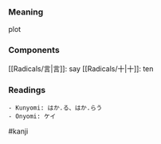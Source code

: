 ### Meaning

plot

### Components

[[Radicals/言|言]]: say [[Radicals/十|十]]: ten

### Readings

```
- Kunyomi: はか.る、はか.らう
- Onyomi: ケイ
```

#kanji